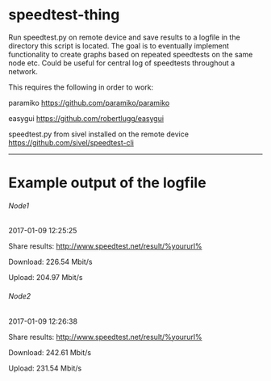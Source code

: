 # speedtest-thing

Run speedtest.py on remote device and save results to a logfile in the directory this script is located. The goal is to eventually implement functionality to create graphs based on repeated speedtests on the same node etc. Could be useful for central log of speedtests throughout a network.

This requires the following in order to work:


paramiko https://github.com/paramiko/paramiko

easygui https://github.com/robertlugg/easygui

speedtest.py from sivel installed on the remote device https://github.com/sivel/speedtest-cli


 


______________________________________________

# Example output of the logfile

###### Node1

2017-01-09 12:25:25

Share results: http://www.speedtest.net/result/%yoururl%

Download: 226.54 Mbit/s

Upload: 204.97 Mbit/s




###### Node2

2017-01-09 12:26:38

Share results: http://www.speedtest.net/result/%yoururl%

Download: 242.61 Mbit/s

Upload: 231.54 Mbit/s

